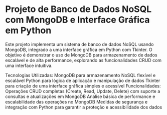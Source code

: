 # Projeto de Banco de Dados NoSQL com MongoDB e Interface Gráfica em Python

Este projeto implementa um sistema de banco de dados NoSQL usando MongoDB, integrado a uma interface gráfica em Python com Tkinter. O objetivo é demonstrar o uso de MongoDB para armazenamento de dados escalável e de alta performance, explorando as funcionalidades CRUD com uma interface intuitiva.

Tecnologias Utilizadas:
  MongoDB para armazenamento NoSQL flexível e escalável
  Python para lógica de aplicação e manipulação de dados
  Tkinter para criação de uma interface gráfica simples e acessível
Funcionalidades:
  Operações CRUD completas (Create, Read, Update, Delete) com suporte a consultas e atualizações em MongoDB
  Análise básica de performance e escalabilidade das operações no MongoDB
  Medidas de segurança e integração com Python para garantir a proteção e acessibilidade dos dados
